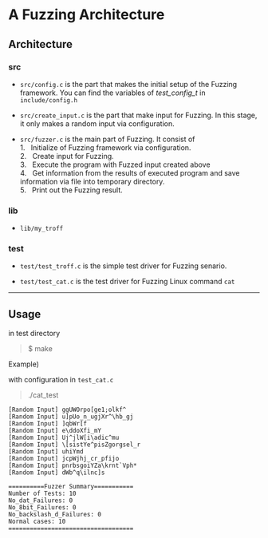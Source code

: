 # A Fuzzing Architecture

## Architecture

### src

- ```src/config.c``` is the part that makes the initial setup of the Fuzzing framework. You can find the variables of *test_config_t* in ```include/config.h```

- ```src/create_input.c``` is the part that make input for Fuzzing. In this stage, it only makes a random input via configuration.

- ```src/fuzzer.c``` is the main part of Fuzzing. It consist of <br/> 1. &nbsp; Initialize of Fuzzing framework via configuration. 
<br/> 2. &nbsp; Create input for Fuzzing.
<br/> 3. &nbsp; Execute the program with Fuzzed input created above
<br/> 4. &nbsp; Get information from the results of executed program and save information via file into temporary directory.
<br/> 5. &nbsp; Print out the Fuzzing result. 

### lib

- ```lib/my_troff```


### test

- ```test/test_troff.c``` is the simple test driver for Fuzzing senario. 

- ```test/test_cat.c``` is the test driver for Fuzzing Linux command ```cat``` 


---

## Usage

in test directory

> $ make 

Example)

with configuration in ```test_cat.c```

> ./cat_test

```
[Random Input] ggUWOrpo[ge1;olkf^
[Random Input] u]pUo_n_ugjXr^\hb_gj
[Random Input] ]qbWr[f
[Random Input] e\ddoXfi_mY
[Random Input] Uj^jlW[i\adic^mu
[Random Input] \[sistYe^pisZgorgsel_r
[Random Input] uhiYmd
[Random Input] jcpWjhj_cr_pfijo
[Random Input] pnrbsgoiYZa\krnt`Vph*
[Random Input] dWb^q\ilnc]s

==========Fuzzer Summary===========
Number of Tests: 10
No_dat_Failures: 0
No_8bit_Failures: 0
No_backslash_d_Failures: 0
Normal cases: 10
===================================
```
